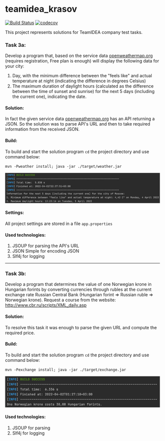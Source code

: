 # teamidea_krasov

[![Build Status](https://app.travis-ci.com/Krasobas/teamidea_krasov.svg?branch=master)](https://app.travis-ci.com/Krasobas/teamidea_krasov)
[![codecov](https://codecov.io/gh/Krasobas/teamidea_krasov/branch/master/graph/badge.svg?token=Z5PCTG6WW9)](https://codecov.io/gh/Krasobas/teamidea_krasov)

This project represents solutions for TeamIDEA company test tasks.
### Task 3a:
Develop a program that, based on the service data [openweathermap.org](https://openweathermap.org/) (requires registration, Free plan is enough) will display the following data for your city:
1. Day, with the minimum difference between the "feels like" and actual temperature at night (indicating the difference in degrees Celsius)
2. The maximum duration of daylight hours (calculated as the difference between the time of sunset and sunrise) for the next 5 days (including the current one), indicating the date.

#### Solution:
In fact the given service data [openweathermap.org](https://openweathermap.org/) has an API returning a JSON. So the solution was to parse API's URL and then to take  required information from the received JSON.

#### Build:
To build and start the solution program `cd` the project directory and use command below:

    mvn -Pweather install; java -jar ./target/weather.jar
![img](img/weather.png)

#### Settings:
All project settings are stored in a file `app.properties`

#### Used technologies:
1. JSOUP for parsing the API's URL
2. JSON Simple for encoding JSON
3. Slf4j for logging

----

### Task 3b:
Develop a program that determines the value of one Norwegian krone in Hungarian forints by converting currencies through rubles at the current exchange rate Russian Central Bank
(Hungarian forint => Russian ruble => Norwegian krone).
Request a course from the website: http://www.cbr.ru/scripts/XML_daily.asp

#### Solution:
To resolve this task it was enough to parse the given URL and compute the required price.

#### Build:
To build and start the solution program `cd` the project directory and use command below:

    mvn -Pexchange install; java -jar ./target/exchange.jar
![img](img/exchange.png)

#### Used technologies:
1. JSOUP for parsing 
2. Slf4j for logging